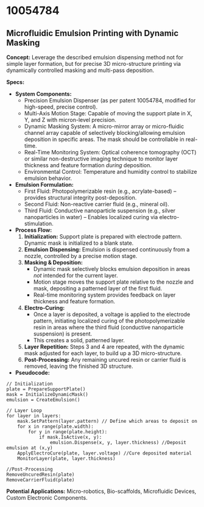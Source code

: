 # 10054784

## Microfluidic Emulsion Printing with Dynamic Masking

**Concept:** Leverage the described emulsion dispensing method not for simple layer formation, but for precise 3D micro-structure printing via dynamically controlled masking and multi-pass deposition.

**Specs:**

*   **System Components:**
    *   Precision Emulsion Dispenser (as per patent 10054784, modified for high-speed, precise control).
    *   Multi-Axis Motion Stage: Capable of moving the support plate in X, Y, and Z with micron-level precision.
    *   Dynamic Masking System: A micro-mirror array or micro-fluidic channel array capable of selectively blocking/allowing emulsion deposition in specific areas. The mask should be controllable in real-time.
    *   Real-Time Monitoring System:  Optical coherence tomography (OCT) or similar non-destructive imaging technique to monitor layer thickness and feature formation *during* deposition.
    *   Environmental Control: Temperature and humidity control to stabilize emulsion behavior.
*   **Emulsion Formulation:**
    *   First Fluid:  Photopolymerizable resin (e.g., acrylate-based) – provides structural integrity post-deposition.
    *   Second Fluid:  Non-reactive carrier fluid (e.g., mineral oil).
    *   Third Fluid:  Conductive nanoparticle suspension (e.g., silver nanoparticles in water) – Enables localized curing via electro-stimulation.
*   **Process Flow:**
    1.  **Initialization:** Support plate is prepared with electrode pattern. Dynamic mask is initialized to a blank state.
    2.  **Emulsion Dispensing:** Emulsion is dispensed continuously from a nozzle, controlled by a precise motion stage.
    3.  **Masking & Deposition:**
        *   Dynamic mask selectively blocks emulsion deposition in areas *not* intended for the current layer.
        *   Motion stage moves the support plate relative to the nozzle and mask, depositing a patterned layer of the first fluid.
        *   Real-time monitoring system provides feedback on layer thickness and feature formation.
    4.  **Electro-Curing:**
        *   Once a layer is deposited, a voltage is applied to the electrode pattern, initiating localized curing of the photopolymerizable resin in areas where the third fluid (conductive nanoparticle suspension) is present.
        *   This creates a solid, patterned layer.
    5.  **Layer Repetition:** Steps 3 and 4 are repeated, with the dynamic mask adjusted for each layer, to build up a 3D micro-structure.
    6.  **Post-Processing:** Any remaining uncured resin or carrier fluid is removed, leaving the finished 3D structure.
*   **Pseudocode:**

```
// Initialization
plate = PrepareSupportPlate()
mask = InitializeDynamicMask()
emulsion = CreateEmulsion()

// Layer Loop
for layer in layers:
    mask.SetPattern(layer.pattern) // Define which areas to deposit on
    for x in range(plate.width):
        for y in range(plate.height):
            if mask.IsActive(x, y):
                emulsion.Dispense(x, y, layer.thickness) //Deposit emulsion at (x,y)
    ApplyElectroCure(plate, layer.voltage) //Cure deposited material
    MonitorLayer(plate, layer.thickness)

//Post-Processing
RemoveUncuredResin(plate)
RemoveCarrierFluid(plate)
```

**Potential Applications:** Micro-robotics, Bio-scaffolds, Microfluidic Devices, Custom Electronic Components.